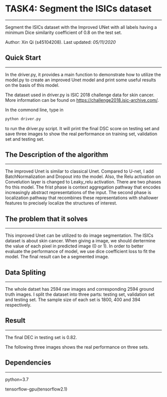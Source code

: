 # TASK4: Segment the ISICs dataset 

------

Segment the ISICs dataset with the Improved UNet with all labels having a minimum Dice similarity coefficient of 0.8 on the test set.

Author: Xin Qi (s45104208).       Last updated: *05/11/2020*

## **Quick Start**

------

In the driver.py, it provides a main function to demonstrate how to utilize the model.py to create an improved Unet model and print some useful results on the basis of this model.

The dataset used in driver.py is ISIC 2018 challenge data for skin cancer. More information can be found on https://challenge2018.isic-archive.com/. 

In the commond line, type in

```bash
python driver.py
```

to run the driver.py script. It will print the final DSC score on testing set and save three images to show the real performance on training set, validation set and testing set.

## **The Description of the algorithm**

------

The improved Unet is similar to classical Unet. Compared to U-net, I add BatchNormalization and Dropout into the model. Also, the Relu activation on Convelution layer is changed to Leaky_relu activation. There are two phases fro this model. The frist phase is context aggregation pathway that encodes increasingly abstract representations of the input. The second phase is localization pathway that recombines these representations with shallower features to precisely localize the structures of interest.

## **The problem that it solves**

------

This improved Unet can be utilized to do image segmentation. The ISICs dataset is about skin cancer. When giving a image, we should dertermine the value of each pixel in predicted image (0 or 1). In order to better evaluate the performance of model, we use dice coefficient loss to fit the model.  The final result can be a segmented image.

## **Data Spliting**

------

The whole datset has 2594 raw images and corresponding 2594 ground truth images. I split the dataset into three parts: testing set, validation set and testing set. The sample size of each set is 1800, 400 and 394 respectively.

## **Result**

------

The final DEC in testing set is 0.82.

The following three images shows the real performance on three sets.

## **Dependencies**

------

python=3.7

tensorflow-gpu(tensorflow2.1)

